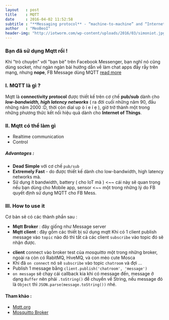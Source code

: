 ```yaml
---
layout   : post
title    : MQTT
date     : 2016-04-02 11:52:58
subtitle : "**Messaging protocol** - “machine-to-machine” and “Internet of Things” world 👍 this."
author   : "MeoBeoI"
header-img: "http://iotworm.com/wp-content/uploads/2016/03/simoniot.jpg"
---
```


### Bạn đã sử dụng Mqtt rồi !
Khi "trò chuyện" với "bạn bè" trên Facebook Messenger, bạn nghĩ nó cũng dùng socket, như ngàn ngàn bài hướng dẫn về làm chat apps đầy rẫy trên mạng, nhưng **nope**, FB Message dùng MQTT [read more](https://www.facebook.com/notes/facebook-engineering/building-facebook-messenger/10150259350998920/)

### I. MQTT là gì ?
Mqtt là **connectivity protocol** được thiết kế trên cơ chế **pub/sub** dành cho <strong><em>low-bandwidth, high latency networks</em></strong> ( ra đời cuối những năm 90, đầu những năm 2000 :D, thời còn dial up ò í e í ẹ ), giờ trở thành một trong những phương thức kết nối hiệu quả dành cho **Internet of Things**.

### II. Mqtt có thể làm gì
+ Realtime communication
+ Control

##### Advantages :
+ **Dead Simple** với cơ chế `pub/sub`
+ **Extremely Fast** - do được thiết kế dành cho low-bandwidth, high latency networks mà.
+ Sử dụng ít bandwidth, battery ( cho IoT mà ) <~~ cái này sẽ quan trọng nếu bạn dùng cho Mobile app, sensor <~~ một trong những lý do FB quyết định sử dụng MQTT cho FB Mess.

### III. How to use it
Cơ bản sẽ có các thành phần sau :
+ **Mqtt Broker** : đây giống như Message server
+ **Mqtt client** : đây gồm các thiết bị sử dụng mqtt
Khi có 1 client publish message vào `topic` nào đó thì tất cả các client `subscribe` vào topic đó sẽ nhận được.

<script src="https://gist.github.com/MeoBeoI/60b9fbbdb5e3ad2f6567.js"></script>

- **client** connect vào broker test của *mosquitto* một trong những broker, ngoài ra còn có RabitMQ, HiveMQ, và con mèo cute Mosca
- Khi đã `on connect` nó sẽ `subscribe` vào topic `chatroom` và đợi ...
- Publish 1 message bằng `client.publish('chatroom', 'message')`
- `on message` sẽ chạy cái callback kia khi có message đến, message ở dạng `Buffer` nên phải `.toString()` để chuyển về String, nếu message đó là `Object` thì `JSON.parse(message.toString())` nhé.

#### Tham khảo :
+ [Mqtt.org](http://mqtt.org)
+ [Mosquitto Broker](http://mosquitto.org)
